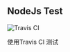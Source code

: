 ## NodeJs Test

![Travis CI](https://travis-ci.org/morongs/nodetest.svg?branch=master)

使用Travis CI 测试
